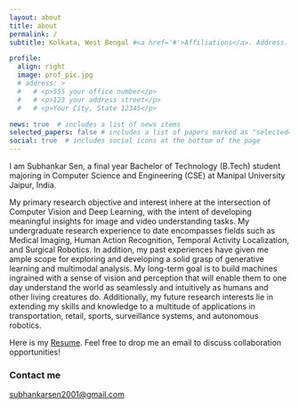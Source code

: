 ```yaml
---
layout: about
title: about
permalink: /
subtitle: Kolkata, West Bengal #<a href='#'>Affiliations</a>. Address. Contacts. Moto. Etc.

profile:
  align: right
  image: prof_pic.jpg
  # address: >
  #   # <p>555 your office number</p>
  #   # <p>123 your address street</p>
  #   # <p>Your City, State 12345</p>

news: true  # includes a list of news items
selected_papers: false # includes a list of papers marked as "selected={true}"
social: true  # includes social icons at the bottom of the page
---
```

I am Subhankar Sen, a final year Bachelor of Technology (B.Tech) student majoring in Computer Science and Engineering (CSE) at Manipal University Jaipur, India. 

My primary research objective and interest inhere at the intersection of Computer Vision and Deep Learning, with the intent of developing meaningful insights for image and video understanding tasks. My undergraduate research experience to date encompasses fields such as Medical Imaging, Human Action Recognition, Temporal Activity Localization, and Surgical Robotics. In addition, my past experiences have given me ample scope for exploring and developing a solid grasp of generative learning and multimodal analysis. My long-term goal is to build machines ingrained with a sense of vision and perception that will enable them to one day understand the world as seamlessly and intuitively as humans and other living creatures do. Additionally, my future research interests lie in extending my skills and knowledge to a multitude of applications in transportation, retail, sports, surveillance systems, and autonomous robotics.


Here is my [Resume](/assets/pdf/Subhankar_Sen_Resume.pdf). Feel free to drop me an email to discuss collaboration opportunities!

### Contact me

[subhankarsen2001@gmail.com](mailto:subhankarsen2001@gmail.com)

